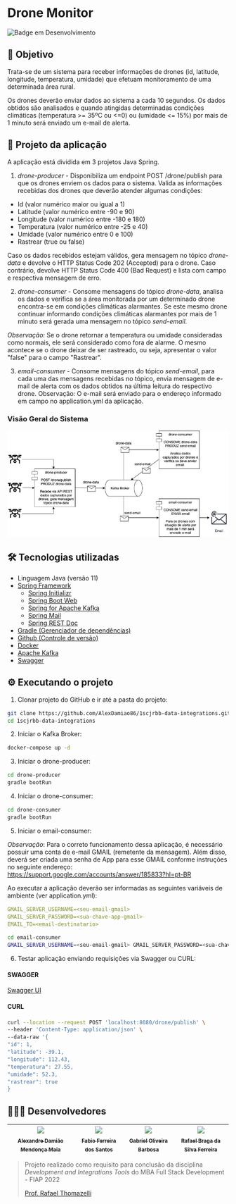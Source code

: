 # Drone Monitor

![Badge em Desenvolvimento](http://img.shields.io/static/v1?label=STATUS&message=EM%20DESENVOLVIMENTO&color=GREEN&style=for-the-badge)

## 🎯 Objetivo

Trata-se de um sistema para receber informações de drones (id, latitude, longitude, temperatura, umidade) que efetuam monitoramento de uma determinada área rural. 

Os drones deverão enviar dados ao sistema a cada 10 segundos. Os dados obtidos são analisados e quando atingidas determinadas condições climáticas (temperatura >= 35ºC ou <=0) ou (umidade <= 15%) por mais de 1 minuto será enviado um e-mail de alerta.

## 📐 Projeto da aplicação

A aplicação está dividida em 3 projetos Java Spring.

1) <i>drone-producer</i> - Disponibiliza um endpoint POST /drone/publish para que os drones enviem os dados para o sistema. 
Valida as informações recebidas dos drones que deverão atender algumas condições:
- Id (valor numérico maior ou igual a 1)
- Latitude (valor numérico entre -90 e 90)
- Longitude (valor numérico entre -180 e 180)
- Temperatura (valor numérico entre -25 e 40)
- Umidade (valor numérico entre 0 e 100)
- Rastrear (true ou false)

Caso os dados recebidos estejam válidos, gera mensagem no tópico <i>drone-data</i> e devolve o HTTP Status Code 202 (Accepted) para o drone.
Caso contrário, devolve HTTP Status Code 400 (Bad Request) e lista com campo e respectiva mensagem de erro.

2) <i>drone-consumer</i> - Consome mensagens do tópico <i>drone-data</i>, analisa os dados e verifica se a área monitorada por um determinado drone encontra-se em condições climáticas alarmantes. 
Se este mesmo drone continuar informando condições climáticas alarmantes por mais de 1 minuto será gerada uma mensagem no tópico <i>send-email</i>.

<i>Observação:</i> Se o drone retornar a temperatura ou umidade consideradas como normais, ele será considerado como fora de alarme. 
O mesmo acontece se o drone deixar de ser rastreado, ou seja, apresentar o valor "false" para o campo "Rastrear". 

3) <i>email-consumer</i> - Consome mensagens do tópico <i>send-email</i>, para cada uma das mensagens recebidas no tópico, envia mensagem de e-mail de alerta com os dados obtidos na última leitura do respectivo drone. 
Observação: O e-mail será enviado para o endereço informado em campo no application.yml da aplicação.

### Visão Geral do Sistema
![Visão Geral do Sistema](images/Arquitetura%20solução.jpg)

## 🛠️ Tecnologias utilizadas

- Linguagem Java (versão 11)
- [Spring Framework](https://spring.io)
    - [Spring Initializr](https://start.spring.io)
    - [Spring Boot Web](https://spring.io/projects/spring-boot)
    - [Spring for Apache Kafka](https://spring.io/projects/spring-kafka)
    - [Spring Mail](https://www.baeldung.com/spring-email)
    - [Spring REST Doc](https://spring.io/projects/spring-restdocs)
- [Gradle (Gerenciador de dependências)](https://gradle.org)
- [Github (Controle de versão)](https://github.com)
- [Docker](https://www.docker.com)
- [Apache Kafka](https://kafka.apache.org)
- [Swagger](http://swagger.io)


## ⚙️ Executando o projeto 

1. Clonar projeto do GitHub e ir até a pasta do projeto:

```bash
git clone https://github.com/AlexDamiao86/1scjrbb-data-integrations.git
cd 1scjrbb-data-integrations
```

2. Iniciar o Kafka Broker: 

```bash
docker-compose up -d
```

3. Iniciar o drone-producer:

```bash
cd drone-producer
gradle bootRun
```

4. Iniciar o drone-consumer:

```bash
cd drone-consumer
gradle bootRun
```

5. Iniciar o email-consumer:

<i>Observação</i>: Para o correto funcionamento dessa aplicação, é necessário possuir uma conta de e-mail GMAIL (remetente da mensagem). 
Além disso, deverá ser criada uma senha de App para esse GMAIL conforme instruções no seguinte endereço: https://support.google.com/accounts/answer/185833?hl=pt-BR

Ao executar a aplicação deverão ser informadas as seguintes variáveis de ambiente (ver application.yml):
~~~yaml
GMAIL_SERVER_USERNAME=<seu-email-gmail>
GMAIL_SERVER_PASSWORD=<sua-chave-app-gmail>
EMAIL_TO=<email-destinatario>
~~~

```bash
cd email-consumer
GMAIL_SERVER_USERNAME=<seu-email-gmail> GMAIL_SERVER_PASSWORD=<sua-chave-app-gmail> EMAIL_TO=<email-destinatario> gradle bootRun
```

6. Testar aplicação enviando requisições via Swagger ou CURL:

#### SWAGGER

[Swagger UI](http://localhost:8080/swagger-ui/index.html)

#### CURL

```bash
curl --location --request POST 'localhost:8080/drone/publish' \
--header 'Content-Type: application/json' \
--data-raw '{
"id": 1,
"latitude": -39.1,
"longitude": 112.43,
"temperatura": 27.55,
"umidade": 52.3,
"rastrear": true  
}
```

## 👨🏽‍💻 Desenvolvedores

| [<img src="https://avatars.githubusercontent.com/AlexDamiao86" width=115><br><sub>Alexandre Damião Mendonça Maia</sub>](https://github.com/AlexDamiao86) |  [<img src="https://avatars.githubusercontent.com/FabioQuimico" width=115><br><sub>Fabio Ferreira dos Santos</sub>](https://github.com/FabioQuimico) |  [<img src="https://avatars.githubusercontent.com/Gabriel2503" width=115><br><sub>Gabriel Oliveira Barbosa</sub>](https://github.com/Gabriel2503) | [<img src="https://avatars.githubusercontent.com/ferreirabraga" width=115><br><sub>Rafael Braga da Silva Ferreira</sub>](https://github.com/ferreirabraga) | 
| :---: | :---: | :---: | :---: |

>
>Projeto realizado como requisito para conclusão da disciplina <i>Development and Integrations Tools</i> do MBA Full Stack Development - FIAP 2022
>
>[Prof. Rafael Thomazelli](https://github.com/rafamazzucato)
